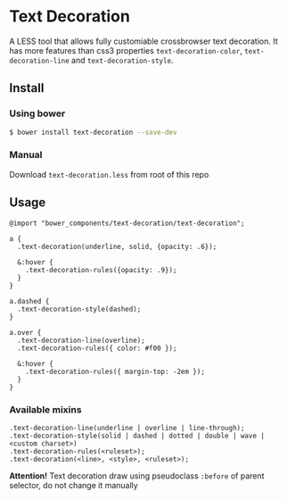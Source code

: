 # Text Decoration
A LESS tool that allows fully customiable crossbrowser text decoration. It has more features than css3 properties `text-decoration-color`, `text-decoration-line` and `text-decoration-style`.

## Install
### Using bower
```bash
$ bower install text-decoration --save-dev
```

### Manual
Download `text-decoration.less` from root of this repo

## Usage
```less
@import "bower_components/text-decoration/text-decoration";

a {
  .text-decoration(underline, solid, {opacity: .6});

  &:hover {
    .text-decoration-rules({opacity: .9});
  }
}

a.dashed {
  .text-decoration-style(dashed);
}

a.over {
  .text-decoration-line(overline);
  .text-decoration-rules({ color: #f00 });

  &:hover {
    .text-decoration-rules({ margin-top: -2em });
  }
}
```

### Available mixins
```less
.text-decoration-line(underline | overline | line-through);
.text-decoration-style(solid | dashed | dotted | double | wave | <custom charset>)
.text-decoration-rules(<ruleset>);
.text-decoration(<line>, <style>, <ruleset>);
```

**Attention!**
Text decoration draw using pseudoclass `:before` of parent selector, do not change it manually